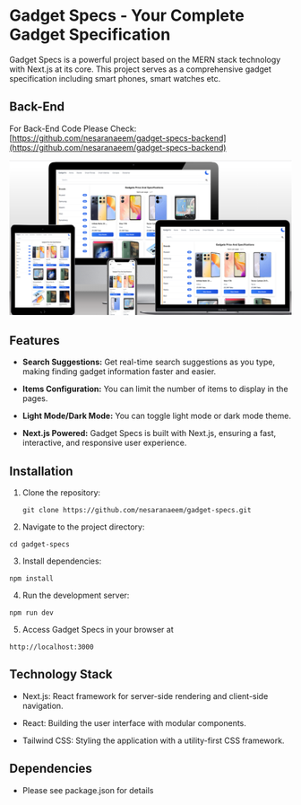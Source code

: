 # Gadget Specs - Your Complete Gadget Specification

Gadget Specs is a powerful project based on the MERN stack technology with Next.js at its core. This project serves as a comprehensive gadget specification including smart phones, smart watches etc.

## Back-End

For Back-End Code Please Check: [https://github.com/nesaranaeem/gadget-specs-backend](https://github.com/nesaranaeem/gadget-specs-backend)

![Gadget Specs](/SCREENSHOT/main.png)

## Features

- **Search Suggestions:** Get real-time search suggestions as you type, making finding gadget information faster and easier.

- **Items Configuration:** You can limit the number of items to display in the pages.

- **Light Mode/Dark Mode:** You can toggle light mode or dark mode theme.

- **Next.js Powered:** Gadget Specs is built with Next.js, ensuring a fast, interactive, and responsive user experience.

## Installation

1. Clone the repository:
   ```
   git clone https://github.com/nesaranaeem/gadget-specs.git
   ```
2. Navigate to the project directory:

```
cd gadget-specs
```

3. Install dependencies:

```
npm install
```

4. Run the development server:

```
npm run dev
```

5. Access Gadget Specs in your browser at

```
http://localhost:3000
```

## Technology Stack

- Next.js: React framework for server-side rendering and client-side navigation.

- React: Building the user interface with modular components.

- Tailwind CSS: Styling the application with a utility-first CSS framework.

## Dependencies

- Please see package.json for details
